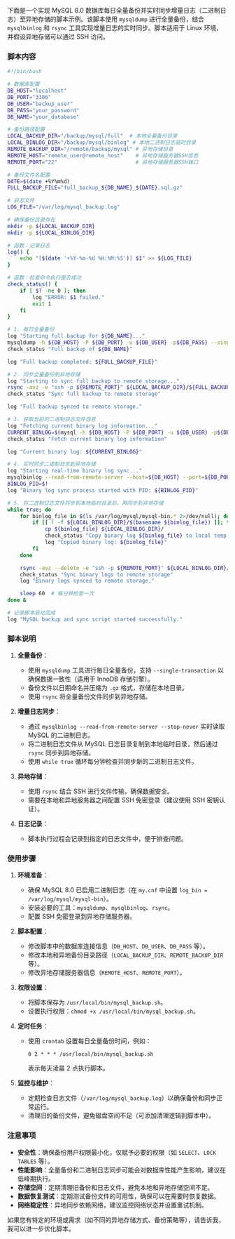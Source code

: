 下面是一个实现 MySQL 8.0 数据库每日全量备份并实时同步增量日志（二进制日志）至异地存储的脚本示例。该脚本使用 `mysqldump` 进行全量备份，结合 `mysqlbinlog` 和 `rsync` 工具实现增量日志的实时同步。脚本适用于 Linux 环境，并假设异地存储可以通过 SSH 访问。

### 脚本内容

```bash
#!/bin/bash

# 数据库配置
DB_HOST="localhost"
DB_PORT="3306"
DB_USER="backup_user"
DB_PASS="your_password"
DB_NAME="your_database"

# 备份路径配置
LOCAL_BACKUP_DIR="/backup/mysql/full"  # 本地全量备份目录
LOCAL_BINLOG_DIR="/backup/mysql/binlog" # 本地二进制日志临时目录
REMOTE_BACKUP_DIR="/remote/backup/mysql" # 异地存储目录
REMOTE_HOST="remote_user@remote_host"    # 异地存储服务器SSH信息
REMOTE_PORT="22"                         # 异地存储服务器SSH端口

# 备份文件名配置
DATE=$(date +%Y%m%d)
FULL_BACKUP_FILE="full_backup_${DB_NAME}_${DATE}.sql.gz"

# 日志文件
LOG_FILE="/var/log/mysql_backup.log"

# 确保备份目录存在
mkdir -p ${LOCAL_BACKUP_DIR}
mkdir -p ${LOCAL_BINLOG_DIR}

# 函数：记录日志
log() {
    echo "[$(date '+%Y-%m-%d %H:%M:%S')] $1" >> ${LOG_FILE}
}

# 函数：检查命令执行是否成功
check_status() {
    if [ $? -ne 0 ]; then
        log "ERROR: $1 failed."
        exit 1
    fi
}

# 1. 每日全量备份
log "Starting full backup for ${DB_NAME}..."
mysqldump -h ${DB_HOST} -P ${DB_PORT} -u ${DB_USER} -p${DB_PASS} --single-transaction --routines --triggers --events ${DB_NAME} | gzip > ${LOCAL_BACKUP_DIR}/${FULL_BACKUP_FILE}
check_status "Full backup of ${DB_NAME}"

log "Full backup completed: ${FULL_BACKUP_FILE}"

# 2. 同步全量备份到异地存储
log "Starting to sync full backup to remote storage..."
rsync -avz -e "ssh -p ${REMOTE_PORT}" ${LOCAL_BACKUP_DIR}/${FULL_BACKUP_FILE} ${REMOTE_HOST}:${REMOTE_BACKUP_DIR}/full/
check_status "Sync full backup to remote storage"

log "Full backup synced to remote storage."

# 3. 获取当前的二进制日志文件信息
log "Fetching current binary log information..."
CURRENT_BINLOG=$(mysql -h ${DB_HOST} -P ${DB_PORT} -u ${DB_USER} -p${DB_PASS} -e "SHOW MASTER STATUS;" | grep -v "File" | awk '{print $1}')
check_status "Fetch current binary log information"

log "Current binary log: ${CURRENT_BINLOG}"

# 4. 实时同步二进制日志到异地存储
log "Starting real-time binary log sync..."
mysqlbinlog --read-from-remote-server --host=${DB_HOST} --port=${DB_PORT} --user=${DB_USER} --password=${DB_PASS} --raw --stop-never ${CURRENT_BINLOG} &
BINLOG_PID=$!
log "Binary log sync process started with PID: ${BINLOG_PID}"

# 5. 将二进制日志文件同步到本地临时目录后，再同步到异地存储
while true; do
    for binlog_file in $(ls /var/log/mysql/mysql-bin.* 2>/dev/null); do
        if [[ ! -f ${LOCAL_BINLOG_DIR}/$(basename ${binlog_file}) ]]; then
            cp ${binlog_file} ${LOCAL_BINLOG_DIR}/
            check_status "Copy binary log ${binlog_file} to local temp directory"
            log "Copied binary log: ${binlog_file}"
        fi
    done

    rsync -avz --delete -e "ssh -p ${REMOTE_PORT}" ${LOCAL_BINLOG_DIR}/ ${REMOTE_HOST}:${REMOTE_BACKUP_DIR}/binlog/
    check_status "Sync binary logs to remote storage"
    log "Binary logs synced to remote storage."

    sleep 60  # 每分钟检查一次
done &

# 记录脚本启动完成
log "MySQL backup and sync script started successfully."
```

### 脚本说明

1. **全量备份**：
   - 使用 `mysqldump` 工具进行每日全量备份，支持 `--single-transaction` 以确保数据一致性（适用于 InnoDB 存储引擎）。
   - 备份文件以日期命名并压缩为 `.gz` 格式，存储在本地目录。
   - 使用 `rsync` 将全量备份文件同步到异地存储。

2. **增量日志同步**：
   - 通过 `mysqlbinlog --read-from-remote-server --stop-never` 实时读取 MySQL 的二进制日志。
   - 将二进制日志文件从 MySQL 日志目录复制到本地临时目录，然后通过 `rsync` 同步到异地存储。
   - 使用 `while true` 循环每分钟检查并同步新的二进制日志文件。

3. **异地存储**：
   - 使用 `rsync` 结合 SSH 进行文件传输，确保数据安全。
   - 需要在本地和异地服务器之间配置 SSH 免密登录（建议使用 SSH 密钥认证）。

4. **日志记录**：
   - 脚本执行过程会记录到指定的日志文件中，便于排查问题。

### 使用步骤

1. **环境准备**：
   - 确保 MySQL 8.0 已启用二进制日志（在 `my.cnf` 中设置 `log_bin = /var/log/mysql/mysql-bin`）。
   - 安装必要的工具：`mysqldump`、`mysqlbinlog`、`rsync`。
   - 配置 SSH 免密登录到异地存储服务器。

2. **脚本配置**：
   - 修改脚本中的数据库连接信息（`DB_HOST`、`DB_USER`、`DB_PASS` 等）。
   - 修改本地和异地备份目录路径（`LOCAL_BACKUP_DIR`、`REMOTE_BACKUP_DIR` 等）。
   - 修改异地存储服务器信息（`REMOTE_HOST`、`REMOTE_PORT`）。

3. **权限设置**：
   - 将脚本保存为 `/usr/local/bin/mysql_backup.sh`。
   - 设置执行权限：`chmod +x /usr/local/bin/mysql_backup.sh`。

4. **定时任务**：
   - 使用 `crontab` 设置每日全量备份时间，例如：
     ```
     0 2 * * * /usr/local/bin/mysql_backup.sh
     ```
     表示每天凌晨 2 点执行脚本。

5. **监控与维护**：
   - 定期检查日志文件（`/var/log/mysql_backup.log`）以确保备份和同步正常运行。
   - 清理旧的备份文件，避免磁盘空间不足（可添加清理逻辑到脚本中）。

### 注意事项

- **安全性**：确保备份用户权限最小化，仅赋予必要的权限（如 `SELECT`、`LOCK TABLES` 等）。
- **性能影响**：全量备份和二进制日志同步可能会对数据库性能产生影响，建议在低峰期执行。
- **存储空间**：定期清理旧备份和日志文件，避免本地和异地存储空间不足。
- **数据恢复测试**：定期测试备份文件的可用性，确保可以在需要时恢复数据。
- **网络稳定性**：异地同步依赖网络，建议监控网络状态并设置重试机制。

如果您有特定的环境或需求（如不同的异地存储方式、备份策略等），请告诉我，我可以进一步优化脚本。